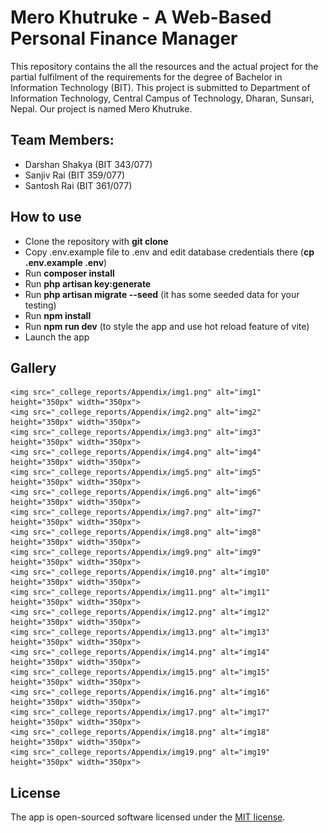 # Mero Khutruke - A Web-Based Personal Finance Manager

This repository contains the all the resources and the actual project for the partial fulfilment of the requirements for the degree of Bachelor in Information Technology (BIT). This project is submitted to Department of Information Technology, Central Campus of Technology, Dharan, Sunsari, Nepal. Our project is named Mero Khutruke.

## Team Members:

-   Darshan Shakya (BIT 343/077)
-   Sanjiv Rai (BIT 359/077)
-   Santosh Rai (BIT 361/077)

## How to use

-   Clone the repository with **git clone**
-   Copy .env.example file to .env and edit database credentials there (**cp .env.example .env**)
-   Run **composer install**
-   Run **php artisan key:generate**
-   Run **php artisan migrate --seed** (it has some seeded data for your testing)
-   Run **npm install**
-   Run **npm run dev** (to style the app and use hot reload feature of vite)
-   Launch the app

## Gallery

    <img src="_college_reports/Appendix/img1.png" alt="img1" height="350px" width="350px">
    <img src="_college_reports/Appendix/img2.png" alt="img2" height="350px" width="350px">
    <img src="_college_reports/Appendix/img3.png" alt="img3" height="350px" width="350px">
    <img src="_college_reports/Appendix/img4.png" alt="img4" height="350px" width="350px">
    <img src="_college_reports/Appendix/img5.png" alt="img5" height="350px" width="350px">
    <img src="_college_reports/Appendix/img6.png" alt="img6" height="350px" width="350px">
    <img src="_college_reports/Appendix/img7.png" alt="img7" height="350px" width="350px">
    <img src="_college_reports/Appendix/img8.png" alt="img8" height="350px" width="350px">
    <img src="_college_reports/Appendix/img9.png" alt="img9" height="350px" width="350px">
    <img src="_college_reports/Appendix/img10.png" alt="img10" height="350px" width="350px">
    <img src="_college_reports/Appendix/img11.png" alt="img11" height="350px" width="350px">
    <img src="_college_reports/Appendix/img12.png" alt="img12" height="350px" width="350px">
    <img src="_college_reports/Appendix/img13.png" alt="img13" height="350px" width="350px">
    <img src="_college_reports/Appendix/img14.png" alt="img14" height="350px" width="350px">
    <img src="_college_reports/Appendix/img15.png" alt="img15" height="350px" width="350px">
    <img src="_college_reports/Appendix/img16.png" alt="img16" height="350px" width="350px">
    <img src="_college_reports/Appendix/img17.png" alt="img17" height="350px" width="350px">
    <img src="_college_reports/Appendix/img18.png" alt="img18" height="350px" width="350px">
    <img src="_college_reports/Appendix/img19.png" alt="img19" height="350px" width="350px">
    
## License
The app is open-sourced software licensed under the [MIT license](https://opensource.org/license/mit).
